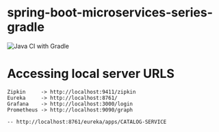 # spring-boot-microservices-series-gradle
![Java CI with Gradle](https://github.com/rajadilipkolli/spring-boot-microservices-series-gradle/workflows/Java%20CI%20with%20Gradle/badge.svg?branch=master)


# Accessing local server URLS
    Zipkin     -> http://localhost:9411/zipkin
    Eureka     -> http://localhost:8761/
    Grafana    -> http://localhost:3000/login
    Prometheus -> http://localhost:9090/graph

    -- http://localhost:8761/eureka/apps/CATALOG-SERVICE

    